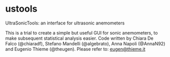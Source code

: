# ustools
UltraSonicTools: an interface for ultrasonic anemometers

This is a trial to create a simple but useful GUI for sonic anemometers, to make
subsequent statistical analysis easier.
Code written by Chiara De Falco (@chiaradf), Stefano Mandelli (@algebrato), Anna Napoli (@AnnaN92) and Eugenio Thieme (@theugen).
Please refer to: eugen@thieme.it
